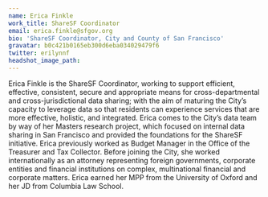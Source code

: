 ```yaml
---
name: Erica Finkle
work_title: ShareSF Coordinator
email: erica.finkle@sfgov.org
bio: 'ShareSF Coordinator, City and County of San Francisco'
gravatar: b0c421b0165eb300d6eba034029479f6
twitter: erilynnf
headshot_image_path:
---
```



Erica Finkle is the ShareSF Coordinator, working to support efficient, effective, consistent, secure and appropriate means for cross-departmental and cross-jurisdictional data sharing; with the aim of maturing the City’s capacity to leverage data so that residents can experience services that are more effective, holistic, and integrated. Erica comes to the City’s data team by way of her Masters research project, which focused on internal data sharing in San Francisco and provided the foundations for the ShareSF initiative. Erica previously worked as Budget Manager in the Office of the Treasurer and Tax Collector. Before joining the City, she worked internationally as an attorney representing foreign governments, corporate entities and financial institutions on complex, multinational financial and corporate matters. Erica earned her MPP from the University of Oxford and her JD from Columbia Law School.